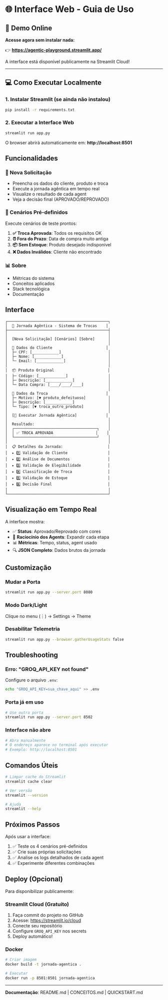 # 🌐 Interface Web - Guia de Uso

## 🚀 Demo Online

**Acesse agora sem instalar nada:**

👉 **https://agentic-playground.streamlit.app/**

A interface está disponível publicamente na Streamlit Cloud!

---

## 💻 Como Executar Localmente

### 1. Instalar Streamlit (se ainda não instalou)

```bash
pip install -r requirements.txt
```

### 2. Executar a Interface Web

```bash
streamlit run app.py
```

O browser abrirá automaticamente em: **http://localhost:8501**

## Funcionalidades

### 📝 Nova Solicitação
- Preencha os dados do cliente, produto e troca
- Execute a jornada agêntica em tempo real
- Visualize o resultado de cada agent
- Veja a decisão final (APROVADO/REPROVADO)

### 🎯 Cenários Pré-definidos
Execute cenários de teste prontos:

1. **✅ Troca Aprovada**: Todos os requisitos OK
2. **⏰ Fora do Prazo**: Data de compra muito antiga
3. **📦 Sem Estoque**: Produto desejado indisponível
4. **❌ Dados Inválidos**: Cliente não encontrado

### 📊 Sobre
- Métricas do sistema
- Conceitos aplicados
- Stack tecnológica
- Documentação

## Interface

```
┌─────────────────────────────────────────────┐
│  🤖 Jornada Agêntica - Sistema de Trocas    │
├─────────────────────────────────────────────┤
│                                             │
│  [Nova Solicitação] [Cenários] [Sobre]      │
│                                             │
│  👤 Dados do Cliente                        │
│  ├─ CPF: [____________]                     │
│  ├─ Nome: [____________]                    │
│  └─ Email: [____________]                   │
│                                             │
│  📦 Produto Original                        │
│  ├─ Código: [____________]                  │
│  ├─ Descrição: [____________]               │
│  └─ Data Compra: [____/____/____]           │
│                                             │
│  🔄 Dados da Troca                          │
│  ├─ Motivo: [▼ produto_defeituoso]          │
│  ├─ Descrição: [____________]               │
│  └─ Tipo: [▼ troca_outro_produto]           │
│                                             │
│  [🚀 Executar Jornada Agêntica]             │
│                                             │
│  Resultado:                                 │
│  ┌─────────────────────────────────────┐    │
│  │ ✅ TROCA APROVADA                   │    │
│  └─────────────────────────────────────┘    │
│                                             │
│  📋 Detalhes da Jornada:                    │
│  ▸ 1️⃣ Validação de Cliente                  │
│  ▸ 2️⃣ Análise de Documentos                 │
│  ▸ 3️⃣ Validação de Elegibilidade            │
│  ▸ 4️⃣ Classificação de Troca                │
│  ▸ 5️⃣ Validação de Estoque                  │
│  ▸ 6️⃣ Decisão Final                         │
│                                             │
└─────────────────────────────────────────────┘
```

## Visualização em Tempo Real

A interface mostra:

- ✅ **Status**: Aprovado/Reprovado com cores
- 🤖 **Raciocínio dos Agents**: Expandir cada etapa
- 📊 **Métricas**: Tempo, status, agent usado
- 🔍 **JSON Completo**: Dados brutos da jornada

## Customização

### Mudar a Porta

```bash
streamlit run app.py --server.port 8080
```

### Modo Dark/Light

Clique no menu (⋮) → Settings → Theme

### Desabilitar Telemetria

```bash
streamlit run app.py --browser.gatherUsageStats false
```

## Troubleshooting

### Erro: "GROQ_API_KEY not found"

Configure o arquivo `.env`:
```bash
echo "GROQ_API_KEY=sua_chave_aqui" >> .env
```

### Porta já em uso

```bash
# Use outra porta
streamlit run app.py --server.port 8502
```

### Interface não abre

```bash
# Abra manualmente
# O endereço aparece no terminal após executar
# Exemplo: http://localhost:8501
```

## Comandos Úteis

```bash
# Limpar cache do Streamlit
streamlit cache clear

# Ver versão
streamlit --version

# Ajuda
streamlit --help
```

## Próximos Passos

Após usar a interface:

1. ✅ Teste os 4 cenários pré-definidos
2. ✅ Crie suas próprias solicitações
3. ✅ Analise os logs detalhados de cada agent
4. ✅ Experimente diferentes combinações

## Deploy (Opcional)

Para disponibilizar publicamente:

### Streamlit Cloud (Gratuito)

1. Faça commit do projeto no GitHub
2. Acesse: https://streamlit.io/cloud
3. Conecte seu repositório
4. Configure `GROQ_API_KEY` nos secrets
5. Deploy automático!

### Docker

```bash
# Criar imagem
docker build -t jornada-agentica .

# Executar
docker run -p 8501:8501 jornada-agentica
```

---

**Documentação**: README.md | CONCEITOS.md | QUICKSTART.md

